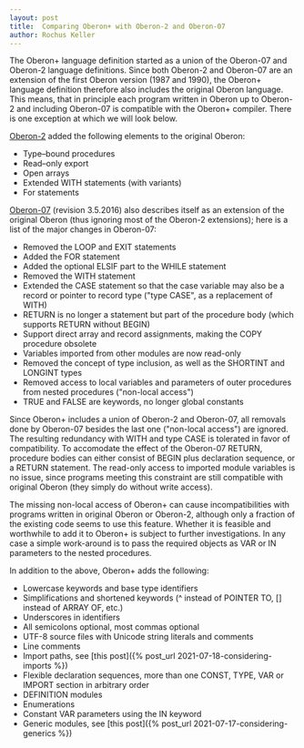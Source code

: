 ```yaml
---
layout: post
title:  Comparing Oberon+ with Oberon-2 and Oberon-07
author: Rochus Keller
---
```


The Oberon+ language definition started as a union of the Oberon-07 and Oberon-2 language definitions. Since both Oberon-2 and Oberon-07 are an extension of the first Oberon version (1987 and 1990), the Oberon+ language definition therefore also includes the original Oberon language. This means, that in principle each program written in Oberon up to Oberon-2 and including Oberon-07 is compatible with the Oberon+ compiler. There is one exception at which we will look below.

[Oberon-2](http://www.ssw.uni-linz.ac.at/Research/Papers/Oberon2.pdf) added the following elements to the original Oberon:

- Type–bound procedures
- Read–only export
- Open arrays
- Extended WITH statements (with variants)
- For statements

[Oberon-07](http://people.inf.ethz.ch/wirth/Oberon/Oberon07.Report.pdf) (revision 3.5.2016) also describes itself as an extension of the original Oberon (thus ignoring most of the Oberon-2 extensions); here is a list of the major changes in Oberon-07:

- Removed the LOOP and EXIT statements
- Added the FOR statement
- Added the optional ELSIF part to the WHILE statement
- Removed the WITH statement
- Extended the CASE statement so that the case variable may also be a record or pointer to record type ("type CASE", as a replacement of WITH)
- RETURN is no longer a statement but part of the procedure body (which supports RETURN without BEGIN)
- Support direct array and record assignments, making the COPY procedure obsolete 
- Variables imported from other modules are now read-only
- Removed the concept of type inclusion, as well as the SHORTINT and LONGINT types
- Removed access to local variables and parameters of outer procedures from nested procedures ("non-local access")
- TRUE and FALSE are keywords, no longer global constants

Since Oberon+ includes a union of Oberon-2 and Oberon-07, all removals done by Oberon-07 besides the last one ("non-local access") are ignored. The resulting redundancy with WITH and type CASE is tolerated in favor of compatibility. To accomodate the effect of the Oberon-07 RETURN, procedure bodies can either consist of BEGIN plus declaration sequence, or a RETURN statement. The read-only access to imported module variables is no issue, since programs meeting this constraint are still compatible with original Oberon (they simply do without write access). 

The missing non-local access of Oberon+ can cause incompatibilities with programs written in original Oberon or Oberon-2, although only a fraction of the existing code seems to use this feature. Whether it is feasible and worthwhile to add it to Oberon+ is subject to further investigations. In any case a simple work-around is to pass the required objects as VAR or IN parameters to the nested procedures.

In addition to the above, Oberon+ adds the following:

- Lowercase keywords and base type identifiers
- Simplifications and shortened keywords (^ instead of POINTER TO, [] instead of ARRAY OF, etc.)
- Underscores in identifiers
- All semicolons optional, most commas optional
- UTF-8 source files with Unicode string literals and comments
- Line comments
- Import paths, see [this post]({% post_url 2021-07-18-considering-imports %})
- Flexible declaration sequences, more than one CONST, TYPE, VAR or IMPORT section in arbitrary order
- DEFINITION modules
- Enumerations
- Constant VAR parameters using the IN keyword
- Generic modules, see [this post]({% post_url 2021-07-17-considering-generics %})





